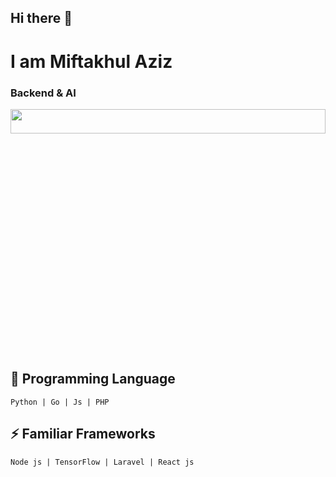 ## Hi there 👋
# I am Miftakhul Aziz

### Backend & AI 

<img float="right" margin-right="0em" width="100%" height="10%" src="https://github-readme-stats.vercel.app/api?hide_border=true&username=miftakhulaziz03&theme=light&show_icons=true" />
<!-- <img float="right" margin-right="0em" width="50%" height="10%" src="https://github-readme-stats.vercel.app/api/top-langs/?username=miftakhulaziz03&theme=default&show_icons=true" /> -->

## 🌱 Programming Language
```
Python | Go | Js | PHP
```

## ⚡ Familiar Frameworks
```
Node js | TensorFlow | Laravel | React js
```


<!--
**mift019/mift019** is a ✨ _special_ ✨ repository because its `README.md` (this file) appears on your GitHub profile.

Here are some ideas to get you started:

- 🔭 I’m currently working on ...
- 🌱 I’m currently learning ...
- 👯 I’m looking to collaborate on ...
- 🤔 I’m looking for help with ...
- 💬 Ask me about ...
- 📫 How to reach me: ...
- 😄 Pronouns: ...
- ⚡ Fun fact: ...

-->
